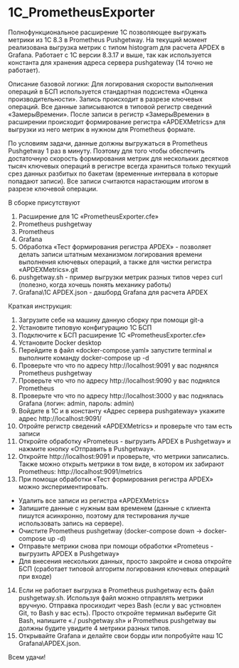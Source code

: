 # 1C_PrometheusExporter
Полнофункциональное расширение 1C позволяющее выгружать метрики из 1С 8.3 в Prometheus Pushgetway. На текущий момент реализована выгрузка метрик с типом histogram для расчета APDEX в Grafana. Работает с 1С версии 8.3.17 и выше, так как используется константа для хранения адреса сервера pushgateway (14 точно не работает).

Описание базовой логики:
Для логирования скорости выполнения операций в БСП используется стандартная подсистема «Оценка производительности». Запись происходит в разрезе ключевых операций. Все данные записываются в типовой регистр сведений «ЗамерыВремени». После записи в регистр «ЗамерыВремени» в расширении происходит формирование регистра «APDEXMetrics» для выгрузки из него метрик в нужном для Prometheus формате.

По условиям задачи, данные должны выгружаться в Prometheus Pushgetway 1 раз в минуту. Поэтому для того чтобы обеспечить достаточную скорость формирования метрик для нескольких десятков тысяч ключевых операций в регистре всегда храниться только текущий срез данных разбитых по бакетам (временные интервала в которые попадают записи). Все записи считаются нарастающим итогом в разрезе ключевой операции.

В сборке присутствуют 
1.	Расширение для 1С «PrometheusExporter.cfe»
2.	Prometheus pushgetway
3.	Prometheus
4.	Grafana
5.	Обработка «Тест формирования регистра APDEX» - позволяет делать записи штатным механизмом логирования времени выполнения ключевых операций, а также для чистки регистра «APDEXMetrics».git
6. pushgetway.sh - пример выгрузки метрик разных типов через curl (полезно, когда хочешь понять механику работы)
7. Grafana\1C APDEX.json - дашборд Grafana для расчета APDEX

Краткая инструкция:
1.	Загрузите себе на машину данную сборку при помощи git-а
2.	Установите типовую конфигурацию 1С БСП
3.	Подключите к БСП расширение 1С «PrometheusExporter.cfe»
4.	Установите Docker desktop
5.	Перейдите в файл «docker-compose.yaml» запустите terminal и выполните команду docker-compose up -d
6.	Проверьте что что по адресу http://localhost:9091  у вас поднялся Prometheus pushgetway 
7.	Проверьте что что по адресу http://localhost:9090  у вас поднялся Prometheus
8.	Проверьте что что по адресу http://localhost:3000  у вас поднялась Grafana (логин: admin, пароль: admin)
9.	Войдите в 1С и в константу «Адрес сервера pushgateway» укажите адрес http://localhost:9091/
10.	Отройте регистр сведений «APDEXMetrics» и проверьте что там есть записи
11.	Откройте обработку «Prometeus - выгрузить APDEX в Pushgetway» и нажмите кнопку «Отправить в Pushgetway».
12.	Откройте http://localhost:9091 и проверьте, что метрики записались. Также можно открыть метрики в том виде, в котором их забирают Prometheus: http://localhost:9091/metrics
13.	При помощи обработки «Тест формирования регистра APDEX» можно экспериментировать.
  - Удалить все записи из регистра «APDEXMetrics»
  - Запишите данные с нужным вам временем (данные с клиента пишутся асинхронно, поэтому для тестирования лучше использовать запись на сервере).
  - Очистите Prometheus pushgetway (docker-compose down -> docker-compose up -d)
  - Отправьте метрики снова при помощи обработки «Prometeus - выгрузить APDEX в Pushgetway»
  - Для внесения нескольких данных, просто закройте и снова откройте БСП (сработает типовой алгоритм логирования ключевых операций при входе)
14.	Если не работает выгрузка в Prometheus pushgetway есть файл pushgetway.sh. Используя файл можно отправлять метрики вручную. Отправка просиходит через Bash (если у вас устновлен Git, то Bash у вас есть). Просто откройте терминал выберите Git Bash, напишите «./ pushgetway.sh» и Prometheus pushgetway вы должны будите увидите 4 метрики разных типов.
15.	Открывайте Grafana и делайте свои борды или попробуйте наш 1C Grafana\APDEX.json.

Всем удачи!

